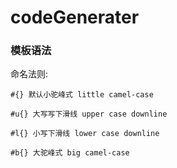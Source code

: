 # codeGenerater

### 模板语法

命名法则:

```
#{} 默认小驼峰式 little camel-case

#u{} 大写写下滑线 upper case downline

#l{} 小写下滑线 lower case downline

#b{} 大驼峰式 big camel-case

```
